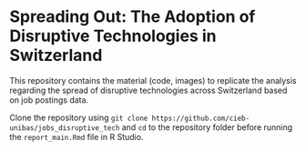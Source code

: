 # **Spreading Out: The Adoption of Disruptive Technologies in Switzerland**

This repository contains the material (code, images) to replicate the analysis regarding the spread of disruptive technologies across Switzerland based on job postings data.

Clone the repository using `git clone https://github.com/cieb-unibas/jobs_disruptive_tech` and `cd` to the repository folder before running the `report_main.Rmd` file in R Studio.